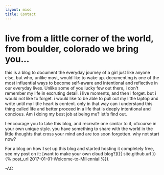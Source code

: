 ```yaml
---
layout: misc
title: Contact
---
```


# live from a little corner of the world, from boulder, colorado we bring you...
  
 this is a blog to document the everyday journey of a girl just like anyone else, but who, unlike most, would like to wake up. documenting is one of the most influential ways to become self-aware and intentional and reflective in our everyday lives. Unlike some of you lucky few out there, i don't remember my life in excruting detail. i live moments, and then i forget. but i would not like to forget. i would like to be able to pull out my little laptop and write until my little heart is content. only in that way can i understand this thing called life and better proceed in a life that is deeply intentional and concious. Am i doing my best job at being me? let's find out. 
 
 I encourage you to take this blog, and recreate one similar to it, ofcourse in your own unique style. you have something to share with the world in the little thoughts that cross your mind and are too soon forgotten. why not start now?
 
 For a blog on how I set up this blog and started hosting it completely free, see my post on it:
 [want to make your own cloud blog?]({{ site.github.url }}{% post_url 2017-01-01-Welcome-to-Millennial %}).

-AC
